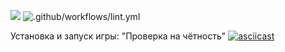 <a href="https://codeclimate.com/github/alexandertolchinsky/backend-project-lvl1/maintainability"><img src="https://api.codeclimate.com/v1/badges/155724e7ffd61dc3c6fc/maintainability" /></a>
![.github/workflows/lint.yml](https://github.com/alexandertolchinsky/backend-project-lvl1/workflows/.github/workflows/runLinter.yml/badge.svg)

Установка и запуск игры: "Проверка на чётность"
[![asciicast](https://asciinema.org/a/DuBDZIyL7ooomcXW1O47weHdM.svg)](https://asciinema.org/a/DuBDZIyL7ooomcXW1O47weHdM)

